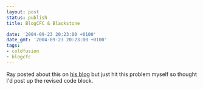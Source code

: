 ```yaml
---
layout: post
status: publish
title: BlogCFC & Blackstone

date: '2004-09-23 20:23:00 +0100'
date_gmt: '2004-09-23 20:23:00 +0100'
tags:
- coldfusion
- blogcfc
---
```

Ray posted about this on <a href="http://www.camdenfamily.com/morpheus/blog/index.cfm?mode=entry&entry=E821606F-CEE1-10FD-DA96A018EE722B88">his blog</a> but just hit this problem myself so thought I'd post up the revised code block.
<div class="code"><cfif not server.coldfusion.productversion gte 6.1>
&nbsp;&nbsp;&nbsp;&nbsp;&nbsp;&nbsp;<cfset throw("Blog must be run under ColdFusion MX 6.1 or higher.")>
&nbsp;&nbsp;&nbsp;</cfif></div>
